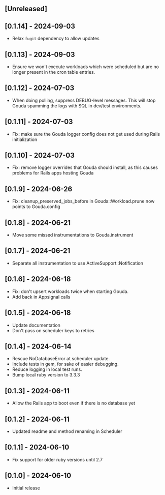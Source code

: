 ## [Unreleased]

## [0.1.14] - 2024-09-03

- Relax `fugit` dependency to allow updates

## [0.1.13] - 2024-09-03

- Ensure we won't execute workloads which were scheduled but are no longer present in the cron table entries.

## [0.1.12] - 2024-07-03

- When doing polling, suppress DEBUG-level messages. This will stop Gouda spamming the logs with SQL in dev/test environments.

## [0.1.11] - 2024-07-03

- Fix: make sure the Gouda logger config does not get used during Rails initialization

## [0.1.10] - 2024-07-03

- Fix: remove logger overrides that Gouda should install, as this causes problems for Rails apps hosting Gouda

## [0.1.9] - 2024-06-26

- Fix: cleanup_preserved_jobs_before in Gouda::Workload.prune now points to Gouda.config

## [0.1.8] - 2024-06-21

- Move some missed instrumentations to Gouda.instrument

## [0.1.7] - 2024-06-21

- Separate all instrumentation to use ActiveSupport::Notification

## [0.1.6] - 2024-06-18

- Fix: don't upsert workloads twice when starting Gouda.
- Add back in Appsignal calls

## [0.1.5] - 2024-06-18

- Update documentation
- Don't pass on scheduler keys to retries

## [0.1.4] - 2024-06-14

- Rescue NoDatabaseError at scheduler update.
- Include tests in gem, for sake of easier debugging.
- Reduce logging in local test runs.
- Bump local ruby version to 3.3.3

## [0.1.3] - 2024-06-11

- Allow the Rails app to boot even if there is no database yet

## [0.1.2] - 2024-06-11

- Updated readme and method renaming in Scheduler

## [0.1.1] - 2024-06-10

- Fix support for older ruby versions until 2.7

## [0.1.0] - 2024-06-10

- Initial release

